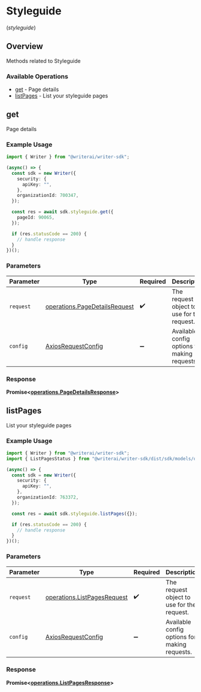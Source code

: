 # Styleguide
(*styleguide*)

## Overview

Methods related to Styleguide

### Available Operations

* [get](#get) - Page details
* [listPages](#listpages) - List your styleguide pages

## get

Page details

### Example Usage

```typescript
import { Writer } from "@writerai/writer-sdk";

(async() => {
  const sdk = new Writer({
    security: {
      apiKey: "",
    },
    organizationId: 700347,
  });

  const res = await sdk.styleguide.get({
    pageId: 90065,
  });

  if (res.statusCode == 200) {
    // handle response
  }
})();
```

### Parameters

| Parameter                                                                      | Type                                                                           | Required                                                                       | Description                                                                    |
| ------------------------------------------------------------------------------ | ------------------------------------------------------------------------------ | ------------------------------------------------------------------------------ | ------------------------------------------------------------------------------ |
| `request`                                                                      | [operations.PageDetailsRequest](../../models/operations/pagedetailsrequest.md) | :heavy_check_mark:                                                             | The request object to use for the request.                                     |
| `config`                                                                       | [AxiosRequestConfig](https://axios-http.com/docs/req_config)                   | :heavy_minus_sign:                                                             | Available config options for making requests.                                  |


### Response

**Promise<[operations.PageDetailsResponse](../../models/operations/pagedetailsresponse.md)>**


## listPages

List your styleguide pages

### Example Usage

```typescript
import { Writer } from "@writerai/writer-sdk";
import { ListPagesStatus } from "@writerai/writer-sdk/dist/sdk/models/operations";

(async() => {
  const sdk = new Writer({
    security: {
      apiKey: "",
    },
    organizationId: 763372,
  });

  const res = await sdk.styleguide.listPages({});

  if (res.statusCode == 200) {
    // handle response
  }
})();
```

### Parameters

| Parameter                                                                  | Type                                                                       | Required                                                                   | Description                                                                |
| -------------------------------------------------------------------------- | -------------------------------------------------------------------------- | -------------------------------------------------------------------------- | -------------------------------------------------------------------------- |
| `request`                                                                  | [operations.ListPagesRequest](../../models/operations/listpagesrequest.md) | :heavy_check_mark:                                                         | The request object to use for the request.                                 |
| `config`                                                                   | [AxiosRequestConfig](https://axios-http.com/docs/req_config)               | :heavy_minus_sign:                                                         | Available config options for making requests.                              |


### Response

**Promise<[operations.ListPagesResponse](../../models/operations/listpagesresponse.md)>**

